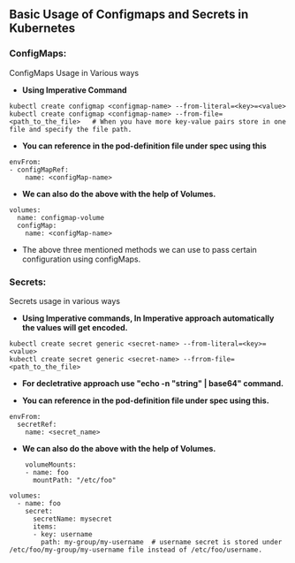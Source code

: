 ## Basic Usage of Configmaps and Secrets in Kubernetes

### ConfigMaps:
ConfigMaps Usage in Various ways

* **Using Imperative Command**
```
kubectl create configmap <configmap-name> --from-literal=<key>=<value>
kubectl create configmap <configmap-name> --from-file=<path_to_the_file>   # When you have more key-value pairs store in one file and specify the file path.
```
 * **You can reference in the pod-definition file under spec using this**
```
envFrom:
- configMapRef:
    name: <configMap-name>    
```     
* **We can also do the above with the help of Volumes.**
```
volumes:
  name: configmap-volume
  configMap:
    name: <configMap-name>    
 ```
* The above three mentioned methods we can use to pass certain configuration using configMaps.

### Secrets:
Secrets usage in various ways

* **Using Imperative commands, In Imperative approach automatically the values will get encoded.**
```
kubectl create secret generic <secret-name> --from-literal=<key>=<value>
kubectl create secret generic <secret-name> --frrom-file=<path_to_the_file>
```
* **For decletrative approach use "echo -n "string" | base64" command.**

* **You can reference in the pod-definition file under spec using this.**
```
envFrom:
  secretRef:
    name: <secret_name>
```
* **We can also do the above with the help of Volumes.**
```
    volumeMounts:
    - name: foo
      mountPath: "/etc/foo"

volumes:
  - name: foo
    secret:
      secretName: mysecret
      items:
      - key: username
        path: my-group/my-username  # username secret is stored under /etc/foo/my-group/my-username file instead of /etc/foo/username.
```        
